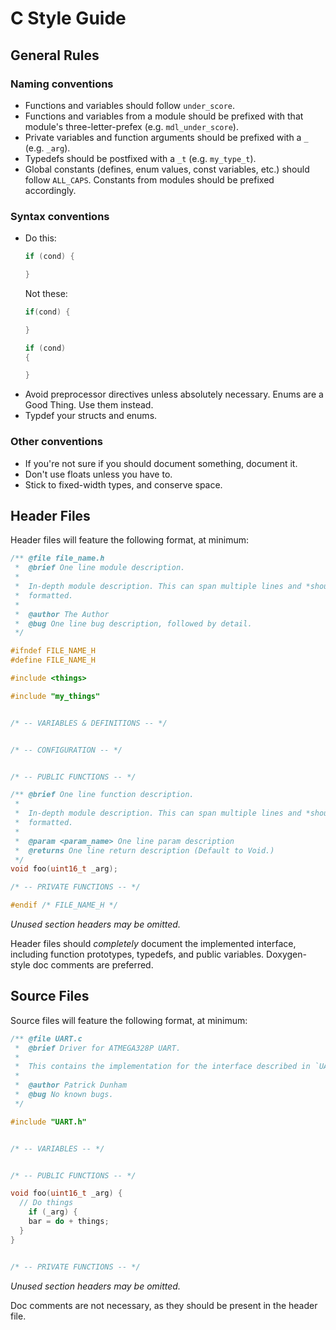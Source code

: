 # C Style Guide

## General Rules

### Naming conventions
-   Functions and variables should follow `under_score`.
-   Functions and variables from a module should be prefixed with that module's
    three-letter-prefex (e.g. `mdl_under_score`).
-   Private variables and function arguments should be prefixed with a `_`
    (e.g. `_arg`).
-   Typedefs should be postfixed with a `_t` (e.g. `my_type_t`).
-   Global constants (defines, enum values, const variables, etc.) should
    follow `ALL_CAPS`. Constants from modules should be prefixed accordingly.

### Syntax conventions
-   Do this:
    ```c
    if (cond) {

    }
    ```
    Not these:
    ```c
    if(cond) {

    }

    if (cond)
    {

    }
    ```
-   Avoid preprocessor directives unless absolutely necessary. Enums are a Good
    Thing. Use them instead.
-   Typdef your structs and enums.

### Other conventions
-   If you're not sure if you should document something, document it.
-   Don't use floats unless you have to.
-   Stick to fixed-width types, and conserve space.

## Header Files
Header files will feature the following format, at minimum:
```c
/** @file file_name.h
 *  @brief One line module description.
 *
 *  In-depth module description. This can span multiple lines and *should* be
 *  formatted.
 *
 *  @author The Author
 *  @bug One line bug description, followed by detail.
 */

#ifndef FILE_NAME_H
#define FILE_NAME_H

#include <things>

#include "my_things"


/* -- VARIABLES & DEFINITIONS -- */


/* -- CONFIGURATION -- */


/* -- PUBLIC FUNCTIONS -- */

/** @brief One line function description.
 *
 *  In-depth module description. This can span multiple lines and *should* be
 *  formatted.
 *
 *  @param <param_name> One line param description
 *  @returns One line return description (Default to Void.)
 */
void foo(uint16_t _arg);

/* -- PRIVATE FUNCTIONS -- */

#endif /* FILE_NAME_H */
```
*Unused section headers may be omitted.*

Header files should *completely* document the implemented interface, including
function prototypes, typedefs, and public variables. Doxygen-style doc comments
are preferred.

## Source Files
Source files will feature the following format, at minimum:
```c
/** @file UART.c
 *  @brief Driver for ATMEGA328P UART.
 *
 *  This contains the implementation for the interface described in `UART.h`.
 *
 *  @author Patrick Dunham
 *  @bug No known bugs.
 */

#include "UART.h"


/* -- VARIABLES -- */


/* -- PUBLIC FUNCTIONS -- */

void foo(uint16_t _arg) {
  // Do things
	if (_arg) {
    bar = do + things;
  }
}


/* -- PRIVATE FUNCTIONS -- */


```
*Unused section headers may be omitted.*

Doc comments are not necessary, as they should be present in the header file.
